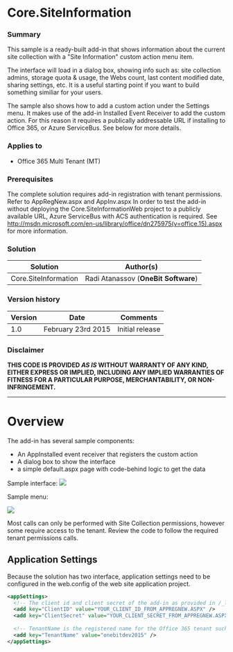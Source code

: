 # Core.SiteInformation #

### Summary ###
This sample is a ready-built add-in that shows information about the current site collection with a "Site Information" custom action menu item.

The interface will load in a dialog box, showing info such as: site collection admins, storage quota & usage, the Webs count, last content modified date, sharing settings, etc. It is a useful starting point if you want to build something similiar for your users.

The sample also shows how to add a custom action under the Settings menu. It makes use of the add-in Installed Event Receiver to add the custom action. For this reason it requires a publically addressable URL if installing to Office 365, or Azure ServiceBus. See below for more details.

### Applies to ###
-  Office 365 Multi Tenant (MT)

### Prerequisites ###
The complete solution requires add-in registration with tenant permissions. Refer to AppRegNew.aspx and AppInv.aspx
In order to test the add-in without deploying the Core.SiteInformationWeb project to a publicly available URL, Azure ServiceBus with ACS authentication is required. See http://msdn.microsoft.com/en-us/library/office/dn275975(v=office.15).aspx for more information.

### Solution ###
Solution | Author(s)
---------|----------
Core.SiteInformation | Radi Atanassov (**OneBit Software**)

### Version history ###
Version  | Date | Comments
---------| -----| --------
1.0  | February 23rd 2015 | Initial release

### Disclaimer ###
**THIS CODE IS PROVIDED *AS IS* WITHOUT WARRANTY OF ANY KIND, EITHER EXPRESS OR IMPLIED, INCLUDING ANY IMPLIED WARRANTIES OF FITNESS FOR A PARTICULAR PURPOSE, MERCHANTABILITY, OR NON-INFRINGEMENT.**

----------

# Overview #
The add-in has several sample components:
- An AppInstalled event receiver that registers the custom action
- A dialog box to show the interface
- a simple default.aspx page with code-behind logic to get the data

Sample interface:
![](http://i.imgur.com/fffDVVu.png)


Sample menu:

![](http://i.imgur.com/WavCqoC.png)

Most calls can only be performed with Site Collection permissions, however some require access to the tenant. Review the code to follow the required tenant permissions calls.

## Application Settings ##
Because the solution has two interface, application settings need to be configured in the web.config of the web site application project.

```XML
<appSettings>
  <!-- The client id and client secret of the add-in as provided in /_layouts/15/appregnew.aspx -->
  <add key="ClientID" value="YOUR_CLIENT_ID_FROM_APPREGNEW.ASPX" />
  <add key="ClientSecret" value="YOUR_CLIENT_SECRET_FROM_APPREGNEW.ASPX" />
  
  <!-- TenantName is the registered name for the Office 365 tenant such as onebitdev2015 -->
  <add key="TenantName" value="onebitdev2015" /> 
</appSettings>
```
